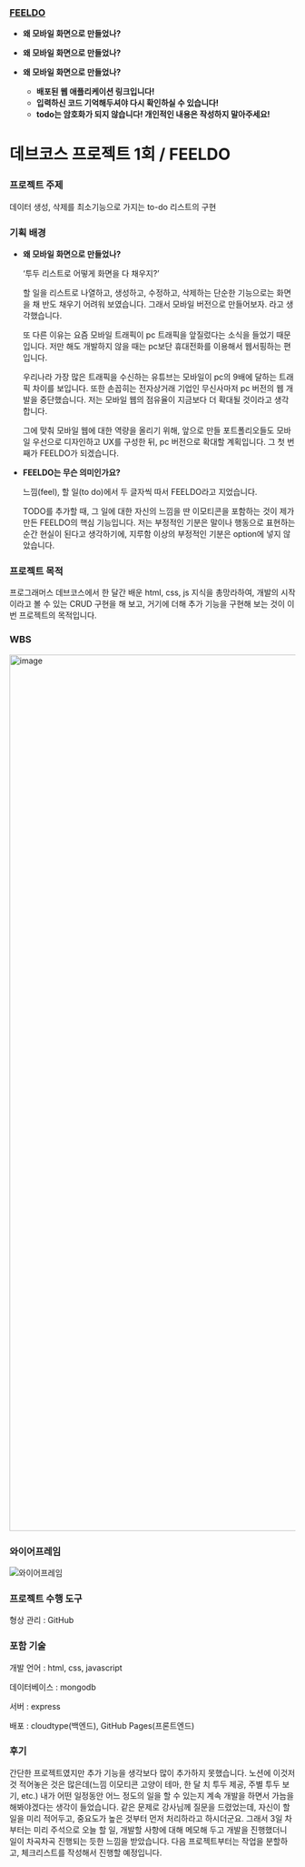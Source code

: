 ### [FEELDO](https://yonghwna.github.io/FEELDO/) 
- **왜 모바일 화면으로 만들었나?**
- **왜 모바일 화면으로 만들었나?**
- **왜 모바일 화면으로 만들었나?**

    - **배포된 웹 애플리케이션 링크입니다!**
    - **입력하신 코드 기억해두셔야 다시 확인하실 수 있습니다!**
    - **todo는 암호화가 되지 않습니다! 개인적인 내용은 작성하지 말아주세요!**

# 데브코스 프로젝트 1회 / FEELDO

### 프로젝트 주제

데이터 생성, 삭제를 최소기능으로 가지는 to-do 리스트의  구현 

### 기획 배경

- **왜 모바일 화면으로 만들었나?**
    
    ‘투두 리스트로 어떻게 화면을 다 채우지?’
    
    할 일을 리스트로 나열하고, 생성하고, 수정하고, 삭제하는 단순한 기능으로는 화면을 채 반도 채우기 어려워 보였습니다. 그래서 모바일 버전으로 만들어보자. 라고 생각했습니다. 
    
    또 다른 이유는 요즘 모바일 트래픽이 pc 트래픽을 앞질렀다는 소식을 들었기 때문입니다. 저만 해도 개발하지 않을 때는 pc보단 휴대전화를 이용해서 웹서핑하는 편입니다. 
    
    우리나라 가장 많은 트래픽을 수신하는 유튜브는 모바일이 pc의 9배에 달하는 트래픽 차이를 보입니다.   또한 손꼽히는 전자상거래 기업인 무신사마저 pc 버전의 웹 개발을 중단했습니다. 저는 모바일 웹의 점유율이 지금보다 더 확대될 것이라고 생각합니다. 
    
    그에 맞춰 모바일 웹에 대한 역량을 올리기 위해, 앞으로 만들 포트폴리오들도 모바일 우선으로 디자인하고 UX를 구성한 뒤, pc 버전으로 확대할 계획입니다. 그 첫 번째가 FEELDO가 되겠습니다. 
    
- **FEELDO는 무슨 의미인가요?**
    
    느낌(feel), 할 일(to do)에서 두 글자씩 따서 FEELDO라고 지었습니다. 
    
    TODO를 추가할 때, 그 일에 대한 자신의 느낌을 딴 이모티콘을 포함하는 것이 제가 만든 FEELDO의 핵심 기능입니다. 저는 부정적인 기분은 말이나 행동으로 표현하는 순간 현실이 된다고 생각하기에, 지루함 이상의 부정적인 기분은 option에 넣지 않았습니다. 
    

### **프로젝트 목적**

프로그래머스 데브코스에서 한 달간 배운 html, css, js 지식을 총망라하여, 개발의 시작이라고 볼 수 있는 CRUD 구현을 해 보고, 거기에 더해 추가 기능을 구현해 보는 것이 이번 프로젝트의 목적입니다.

### WBS
<img width="1541" alt="image" src="https://github.com/user-attachments/assets/f4e7906e-7015-4f70-a2c0-96497c9151fb">

### 와이어프레임
![와이어프레임](https://github.com/user-attachments/assets/4b8ba32c-11dc-4b97-befd-0b326879410c)

### 프로젝트 수행 도구

형상 관리 : GitHub

### 포함 기술

개발 언어 : html, css, javascript

데이터베이스 : mongodb

서버 : express

배포 : cloudtype(백엔드), GitHub Pages(프론트엔드)

### 후기 

간단한 프로젝트였지만 추가 기능을 생각보다 많이 추가하지 못했습니다. 노션에 이것저것 적어놓은 것은 많은데(느낌 이모티콘 고양이 테마, 한 달 치 투두 제공, 주별 투두 보기, etc.) 내가 어떤 일정동안 어느 정도의 일을 할 수 있는지 계속 개발을 하면서 가늠을 해봐야겠다는 생각이 들었습니다. 
같은 문제로 강사님께 질문을 드렸었는데, 자신이 할 일을 미리 적어두고, 중요도가 높은 것부터 먼저 처리하라고 하시더군요. 
그래서 3일 차부터는 미리 주석으로 오늘 할 일, 개발할 사항에 대해 메모해 두고 개발을 진행했더니 일이 차곡차곡 진행되는 듯한 느낌을 받았습니다. 
다음 프로젝트부터는 작업을 분할하고, 체크리스트를 작성해서 진행할 예정입니다. 

